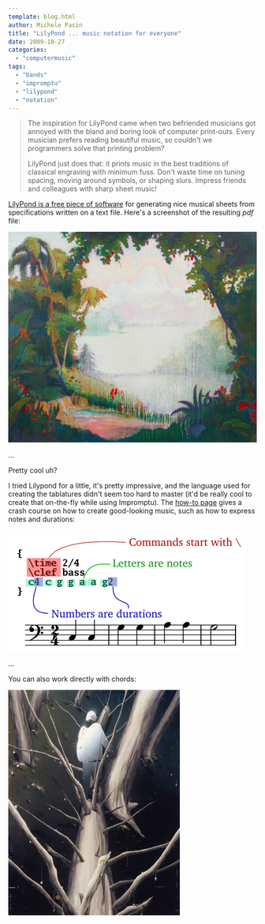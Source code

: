 ```yaml
---
template: blog.html
author: Michele Pasin
title: "LilyPond ... music notation for everyone"
date: 2009-10-27
categories: 
  - "computermusic"
tags: 
  - "bands"
  - "impromptu"
  - "lilypond"
  - "notation"
---
```


> The inspiration for LilyPond came when two befriended musicians got annoyed with the bland and boring look of computer print-outs. Every musician prefers reading beautiful music, so couldn't we programmers solve that printing problem?
> 
> LilyPond just does that: it prints music in the best traditions of classical engraving with minimum fuss. Don't waste time on tuning spacing, moving around symbols, or shaping slurs. Impress friends and colleagues with sharp sheet music!

[LilyPond is a free piece of software](http://lilypond.org/web/index) for generating nice musical sheets from specifications written on a text file. Here's a screenshot of the resulting _pdf_ file:

[![Picture 1](../../img/picture-12.png "Picture 1")](http://magicrebirth.webfactional.com/blog/wp-content/uploads/2009/10/picture-12.png)

...

Pretty cool uh?

I tried Lilypond for a little, it's pretty impressive, and the language used for creating the tablatures didn't seem too hard to master (it'd be really cool to create that on-the-fly while using Impromptu). The [how-to page](http://lilypond.org/web/switch/howto) gives a crash course on how to create good-looking music, such as how to express notes and durations:

[![Picture 2](../../img/picture-23.png "Picture 2")](http://magicrebirth.webfactional.com/blog/wp-content/uploads/2009/10/picture-23.png)

...

You can also work directly with chords:

[![Picture 3](../../img/picture-3.png "Picture 3")](http://magicrebirth.webfactional.com/blog/wp-content/uploads/2009/10/picture-3.png)
